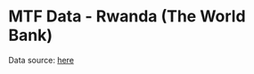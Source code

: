 # MTF Data - Rwanda (The World Bank)

Data source: [here](https://mtfenergyaccess.esmap.org/country/rwanda)

